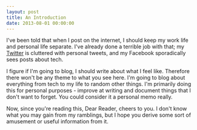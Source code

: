 ```yaml
---
layout: post
title: An Introduction
date: 2013-08-01 00:00:00
---
```


I've been told that when I post on the internet, I should keep my work life and personal life separate. I've already done a terrible job with that; my [Twitter](https://twitter.com/wangfowen) is cluttered with personal tweets, and my Facebook sporadically sees posts about tech.

I figure if I'm going to blog, I should write about what I feel like. Therefore there won't be any theme to what you see here. I'm going to blog about everything from tech to my life to random other things. I'm primarily doing this for personal purposes - improve at writing and document things that I don't want to forget. You could consider it a personal memo really.

Now, since you're reading this, Dear Reader, cheers to you. I don't know what you may gain from my ramblings, but I hope you derive some sort of amusement or useful information from it.
